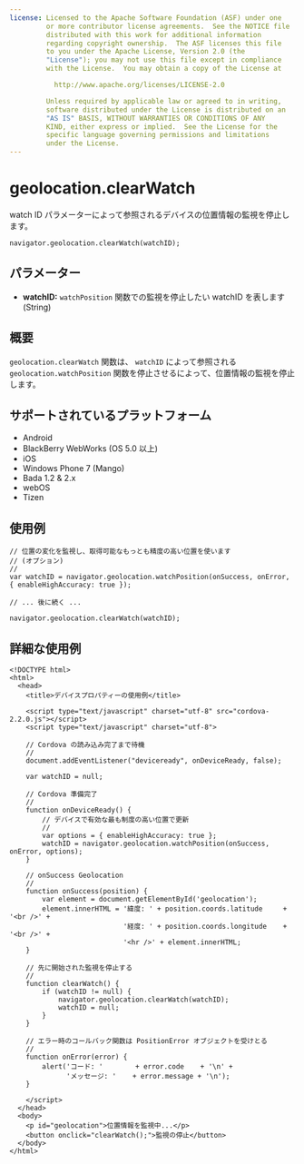 ```yaml
---
license: Licensed to the Apache Software Foundation (ASF) under one
         or more contributor license agreements.  See the NOTICE file
         distributed with this work for additional information
         regarding copyright ownership.  The ASF licenses this file
         to you under the Apache License, Version 2.0 (the
         "License"); you may not use this file except in compliance
         with the License.  You may obtain a copy of the License at

           http://www.apache.org/licenses/LICENSE-2.0

         Unless required by applicable law or agreed to in writing,
         software distributed under the License is distributed on an
         "AS IS" BASIS, WITHOUT WARRANTIES OR CONDITIONS OF ANY
         KIND, either express or implied.  See the License for the
         specific language governing permissions and limitations
         under the License.
---
```


geolocation.clearWatch
======================

watch ID パラメーターによって参照されるデバイスの位置情報の監視を停止します。

    navigator.geolocation.clearWatch(watchID);

パラメーター
----------

- __watchID:__ `watchPosition` 関数での監視を停止したい watchID を表します (String)

概要
-----------

`geolocation.clearWatch` 関数は、 `watchID` によって参照される `geolocation.watchPosition` 関数を停止させるによって、位置情報の監視を停止します。

サポートされているプラットフォーム
-------------------

- Android
- BlackBerry WebWorks (OS 5.0 以上)
- iOS
- Windows Phone 7 (Mango)
- Bada 1.2 & 2.x
- webOS
- Tizen

使用例
-------------

    // 位置の変化を監視し、取得可能なもっとも精度の高い位置を使います
    // (オプション)
    //
    var watchID = navigator.geolocation.watchPosition(onSuccess, onError, { enableHighAccuracy: true });

    // ... 後に続く ...

    navigator.geolocation.clearWatch(watchID);


詳細な使用例
------------

    <!DOCTYPE html>
    <html>
      <head>
        <title>デバイスプロパティーの使用例</title>

        <script type="text/javascript" charset="utf-8" src="cordova-2.2.0.js"></script>
        <script type="text/javascript" charset="utf-8">

        // Cordova の読み込み完了まで待機
        //
        document.addEventListener("deviceready", onDeviceReady, false);

        var watchID = null;

        // Cordova 準備完了
        //
        function onDeviceReady() {
            // デバイスで有効な最も制度の高い位置で更新
            //
            var options = { enableHighAccuracy: true };
            watchID = navigator.geolocation.watchPosition(onSuccess, onError, options);
        }

        // onSuccess Geolocation
        //
        function onSuccess(position) {
            var element = document.getElementById('geolocation');
            element.innerHTML = '緯度: ' + position.coords.latitude     + '<br />' +
                                '経度: ' + position.coords.longitude    + '<br />' +
                                '<hr />' + element.innerHTML;
        }

        // 先に開始された監視を停止する
        //
        function clearWatch() {
            if (watchID != null) {
                navigator.geolocation.clearWatch(watchID);
                watchID = null;
            }
        }

        // エラー時のコールバック関数は PositionError オブジェクトを受けとる
        //
        function onError(error) {
            alert('コード: '        + error.code    + '\n' +
                  'メッセージ: '    + error.message + '\n');
        }

        </script>
      </head>
      <body>
        <p id="geolocation">位置情報を監視中...</p>
        <button onclick="clearWatch();">監視の停止</button>
      </body>
    </html>
